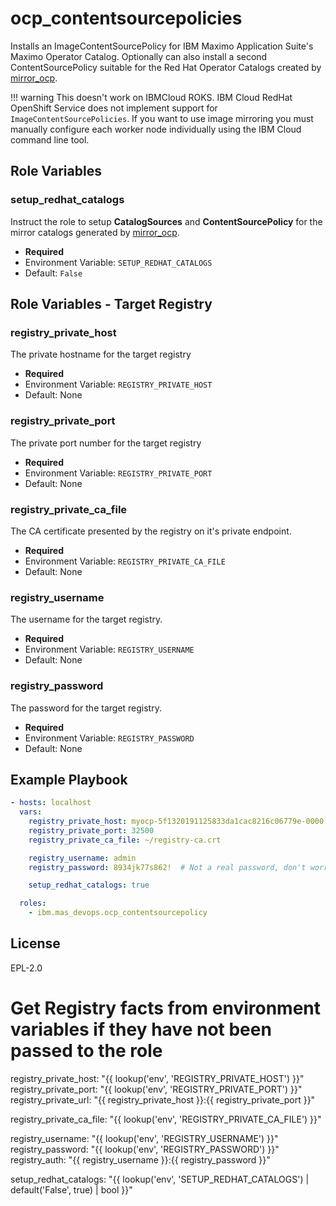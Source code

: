 ocp_contentsourcepolicies
=========================
Installs an ImageContentSourcePolicy for IBM Maximo Application Suite's Maximo Operator Catalog.  Optionally can also install a second ContentSourcePolicy suitable for the Red Hat Operator Catalogs created by [mirror_ocp](mirror_ocp.md).

!!! warning
   This doesn't work on IBMCloud ROKS.  IBM Cloud RedHat OpenShift Service does not implement support for `ImageContentSourcePolicies`.  If you want to use image mirroring you must manually configure each worker node individually using the IBM Cloud command line tool.


Role Variables
-------------------------------------------------------------------------------
### setup_redhat_catalogs
Instruct the role to setup **CatalogSources** and **ContentSourcePolicy** for the mirror catalogs generated by [mirror_ocp](mirror_ocp.md).

- **Required**
- Environment Variable: `SETUP_REDHAT_CATALOGS`
- Default: `False`


Role Variables - Target Registry
-------------------------------------------------------------------------------
### registry_private_host
The private hostname for the target registry

- **Required**
- Environment Variable: `REGISTRY_PRIVATE_HOST`
- Default: None

### registry_private_port
The private port number for the target registry

- **Required**
- Environment Variable: `REGISTRY_PRIVATE_PORT`
- Default: None

### registry_private_ca_file
The CA certificate presented by the registry on it's private endpoint.

- **Required**
- Environment Variable: `REGISTRY_PRIVATE_CA_FILE`
- Default: None

### registry_username
The username for the target registry.

- **Required**
- Environment Variable: `REGISTRY_USERNAME`
- Default: None

### registry_password
The password for the target registry.

- **Required**
- Environment Variable: `REGISTRY_PASSWORD`
- Default: None


Example Playbook
-------------------------------------------------------------------------------

```yaml
- hosts: localhost
  vars:
    registry_private_host: myocp-5f1320191125833da1cac8216c06779e-0000.us-south.containers.appdomain.cloud
    registry_private_port: 32500
    registry_private_ca_file: ~/registry-ca.crt

    registry_username: admin
    registry_password: 8934jk77s862!  # Not a real password, don't worry security folks

    setup_redhat_catalogs: true

  roles:
    - ibm.mas_devops.ocp_contentsourcepolicy
```


License
-------------------------------------------------------------------------------

EPL-2.0

# Get Registry facts from environment variables if they have not been passed to the role
registry_private_host: "{{ lookup('env', 'REGISTRY_PRIVATE_HOST') }}"
registry_private_port: "{{ lookup('env', 'REGISTRY_PRIVATE_PORT') }}"
registry_private_url: "{{ registry_private_host }}:{{ registry_private_port }}"

registry_private_ca_file: "{{ lookup('env', 'REGISTRY_PRIVATE_CA_FILE') }}"

registry_username: "{{ lookup('env', 'REGISTRY_USERNAME') }}"
registry_password: "{{ lookup('env', 'REGISTRY_PASSWORD') }}"
registry_auth: "{{ registry_username }}:{{ registry_password }}"

setup_redhat_catalogs: "{{ lookup('env', 'SETUP_REDHAT_CATALOGS') | default('False', true) | bool }}"